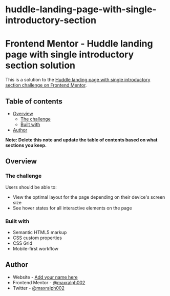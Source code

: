 # huddle-landing-page-with-single-introductory-section

# Frontend Mentor - Huddle landing page with single introductory section solution

This is a solution to the [Huddle landing page with single introductory section challenge on Frontend Mentor](https://www.frontendmentor.io/challenges/huddle-landing-page-with-a-single-introductory-section-B_2Wvxgi0).

## Table of contents

- [Overview](#overview)
  - [The challenge](#the-challenge)
  - [Built with](#built-with)
- [Author](#author)


**Note: Delete this note and update the table of contents based on what sections you keep.**

## Overview

### The challenge

Users should be able to:

- View the optimal layout for the page depending on their device's screen size
- See hover states for all interactive elements on the page


### Built with

- Semantic HTML5 markup
- CSS custom properties
- CSS Grid
- Mobile-first workflow


## Author

- Website - [Add your name here](https://www.max-ralph.com)
- Frontend Mentor - [@maxralph002](https://www.frontendmentor.io/profile/maxralph002)
- Twitter - [@maxralph002](https://www.twitter.com/maxralph002)

